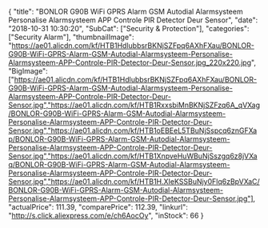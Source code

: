 {
	"title": "BONLOR G90B WiFi GPRS Alarm GSM Autodial Alarmsysteem Personalise Alarmsysteem APP Controle PIR Detector Deur Sensor",
	"date": "2018-10-31 10:30:20",
	"SubCat": ["Security & Protection"],
	"categories": ["Security Alarm"],
	"thumbnailImage": "https://ae01.alicdn.com/kf/HTB1HdlubbsrBKNjSZFpq6AXhFXau/BONLOR-G90B-WiFi-GPRS-Alarm-GSM-Autodial-Alarmsysteem-Personalise-Alarmsysteem-APP-Controle-PIR-Detector-Deur-Sensor.jpg_220x220.jpg",
	"BigImage": ["https://ae01.alicdn.com/kf/HTB1HdlubbsrBKNjSZFpq6AXhFXau/BONLOR-G90B-WiFi-GPRS-Alarm-GSM-Autodial-Alarmsysteem-Personalise-Alarmsysteem-APP-Controle-PIR-Detector-Deur-Sensor.jpg","https://ae01.alicdn.com/kf/HTB1RxxsbiMnBKNjSZFzq6A_qVXag/BONLOR-G90B-WiFi-GPRS-Alarm-GSM-Autodial-Alarmsysteem-Personalise-Alarmsysteem-APP-Controle-PIR-Detector-Deur-Sensor.jpg","https://ae01.alicdn.com/kf/HTB1oEBEeL5TBuNjSspcq6znGFXap/BONLOR-G90B-WiFi-GPRS-Alarm-GSM-Autodial-Alarmsysteem-Personalise-Alarmsysteem-APP-Controle-PIR-Detector-Deur-Sensor.jpg","https://ae01.alicdn.com/kf/HTB1XnpveHuWBuNjSszgq6z8jVXaq/BONLOR-G90B-WiFi-GPRS-Alarm-GSM-Autodial-Alarmsysteem-Personalise-Alarmsysteem-APP-Controle-PIR-Detector-Deur-Sensor.jpg","https://ae01.alicdn.com/kf/HTB1H.XIeKSSBuNjy0Flq6zBpVXaC/BONLOR-G90B-WiFi-GPRS-Alarm-GSM-Autodial-Alarmsysteem-Personalise-Alarmsysteem-APP-Controle-PIR-Detector-Deur-Sensor.jpg"],
	"actualPrice": 111.39,
	"comparePrice": 112.39,
	"linkurl": "http://s.click.aliexpress.com/e/ch6AocOy",
	"inStock": 66
}
